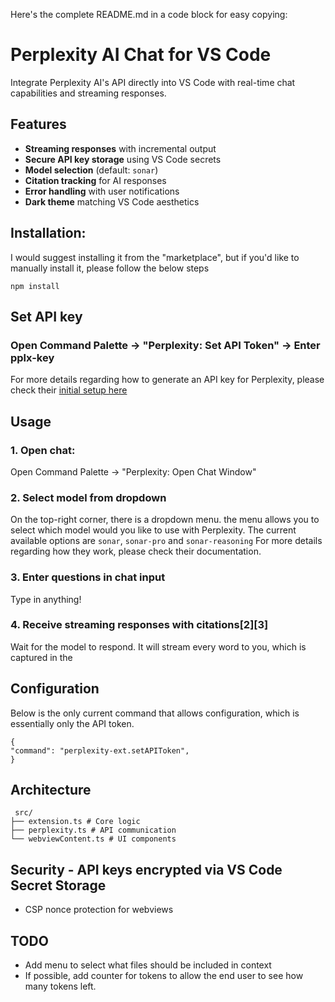 
Here's the complete README.md in a code block for easy copying:

# Perplexity AI Chat for VS Code   
Integrate Perplexity AI's API directly into VS Code with real-time chat capabilities and streaming responses.   
## Features 
- **Streaming responses** with incremental output 
- **Secure API key storage** using VS Code secrets 
- **Model selection** (default: `sonar`) 
- **Citation tracking** for AI responses 
- **Error handling** with user notifications 
- **Dark theme** matching VS Code aesthetics   
## Installation:
I would suggest installing it from the "marketplace", but if you'd like to manually install it, please follow the below steps
```
npm install
```

## Set API key 

### Open Command Palette → "Perplexity: Set API Token" → Enter pplx-key 
For more details regarding how to generate an API key for Perplexity, please check their [initial setup here](https://docs.perplexity.ai/guides/getting-started)

## Usage 
### 1. Open chat: 
Open Command Palette → "Perplexity: Open Chat Window"

### 2. Select model from dropdown  
On the top-right corner, there is a dropdown menu. the menu allows you to select which model would you like to use with Perplexity. The current available options are `sonar`, `sonar-pro` and `sonar-reasoning`
For more details regarding how they work, please check their documentation. 

### 3. Enter questions in chat input 
Type in anything! 

### 4. Receive streaming responses with citations[2][3]   
Wait for the model to respond. It will stream every word to you, which is captured in the 
## Configuration
Below is the only current command that allows configuration, which is essentially only the API token. 
```
{  
"command": "perplexity-ext.setAPIToken",  
}
```
## Architecture
``` 
 src/  
├── extension.ts # Core logic  
├── perplexity.ts # API communication 
└── webviewContent.ts # UI components
```

## Security - API keys encrypted via VS Code Secret Storage
- CSP nonce protection for webviews 
## TODO
- Add menu to select what files should be included in context
- If possible, add counter for tokens to allow the end user to see how many tokens left. 
